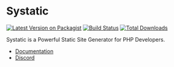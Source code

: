 # Systatic

[![Latest Version on Packagist](https://img.shields.io/packagist/v/damcclean/systatic.svg?style=flat-square)](https://packagist.org/packages/damcclean/systatic)
[![Build Status](https://travis-ci.com/damcclean/Systatic.svg?branch=master)](https://travis-ci.com/damcclean/Systatic)
[![Total Downloads](https://img.shields.io/packagist/dt/damcclean/systatic.svg?style=flat-square)](https://packagist.org/packages/damcclean/systatic)

Systatic is a Powerful Static Site Generator for PHP Developers.

* [Documentation](https://github.com/damcclean/Systatic/wiki)
* [Discord](https://discord.gg/sxkrycQ)
